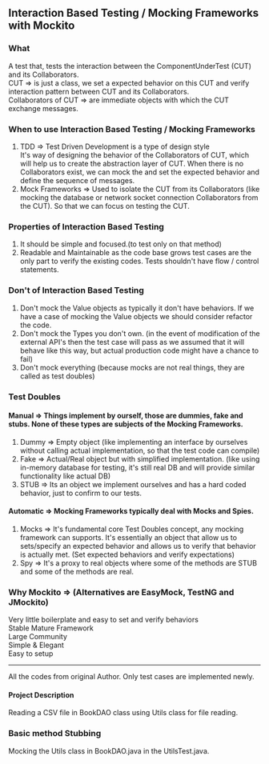 ## Interaction Based Testing / Mocking Frameworks with Mockito

### What  
A test that, tests the interaction between the ComponentUnderTest (CUT) and its Collaborators.  
CUT => is just a class, we set a expected behavior on this CUT and verify interaction pattern between CUT and its Collaborators.  
Collaborators of CUT => are immediate objects with which the CUT exchange messages.  

### When to use Interaction Based Testing / Mocking Frameworks
1) TDD => Test Driven Development is a type of design style  
It's way of designing the behavior of the Collaborators of CUT, which will help us to create the abstraction layer of CUT. When there is no Collaborators exist, we can mock the and set the expected behavior and define the sequence of messages.  
2) Mock Frameworks => Used to isolate the CUT from its Collaborators (like mocking the database or network socket connection Collaborators from the CUT). So that we can focus on testing the CUT.  

### Properties of Interaction Based Testing  
1) It should be simple and focused.(to test only on that method)  
2) Readable and Maintainable as the code base grows test cases are the only part to verify the existing codes. Tests shouldn't have flow / control statements.  

### Don't of Interaction Based Testing
1) Don't mock the Value objects as typically it don't have behaviors. If we have a case of mocking the Value objects we should consider refactor the code.  
2) Don't mock the Types you don't own. (in the event of modification of the external API's then the test case will pass as we assumed that it will behave like this way, but actual production code might have a chance to fail)  
3) Don't mock everything (because mocks are not real things, they are called as test doubles)  

### Test Doubles
#### Manual =>	Things implement by ourself, those are dummies, fake and stubs. None of these types are subjects of the Mocking Frameworks.  
1) Dummy	=> 	Empty object (like implementing an interface by ourselves without calling actual implementation, so that the test code can compile)  
2) Fake		=>  Actual/Real object but with simplified implementation. (like using in-memory database for testing, it's still real DB and will provide similar functionality like actual DB)  
3) STUB		=> 	Its an object we implement ourselves and has a hard coded behavior, just to confirm to our tests.  

#### Automatic => Mocking Frameworks typically deal with Mocks and Spies.  
1) Mocks	=>	It's fundamental core Test Doubles concept, any mocking framework can supports. It's essentially an object that allow us to sets/specify an expected behavior and allows us to verify that behavior is actually met. (Set expected behaviors and verify expectations)  
2) Spy		=> 	It's a proxy to real objects where some of the methods are STUB and some of the methods are real.  
	
### Why Mockito	=> (Alternatives are EasyMock, TestNG and JMockito)  
Very little boilerplate and easy to set and verify behaviors  
Stable Mature Framework  
Large Community  
Simple & Elegant  
Easy to setup  

-----------------------------------------------------------------------
All the codes from original Author. Only test cases are implemented newly.
#### Project Description
Reading a CSV file in BookDAO class using Utils class for file reading.

### Basic method Stubbing
Mocking the Utils class in BookDAO.java in the UtilsTest.java.









